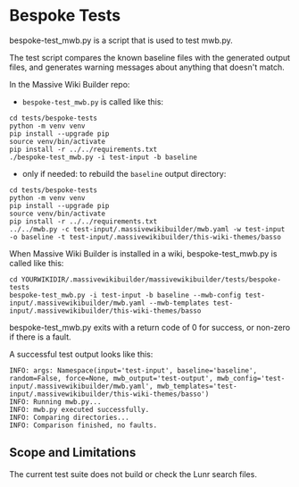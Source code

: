 # Bespoke Tests

bespoke-test_mwb.py is a script that is used to test mwb.py.

The test script compares the known baseline files with the generated output files, and generates warning messages about anything that doesn't match.

In the Massive Wiki Builder repo:  
 -  `bespoke-test_mwb.py` is called like this:
```shell
cd tests/bespoke-tests
python -m venv venv
pip install --upgrade pip
source venv/bin/activate
pip install -r ../../requirements.txt
./bespoke-test_mwb.py -i test-input -b baseline
```

 - only if needed: to rebuild the `baseline` output directory:  
 ```shell
cd tests/bespoke-tests
python -m venv venv
pip install --upgrade pip
source venv/bin/activate
pip install -r ../../requirements.txt
../../mwb.py -c test-input/.massivewikibuilder/mwb.yaml -w test-input -o baseline -t test-input/.massivewikibuilder/this-wiki-themes/basso
```

When Massive Wiki Builder is installed in a wiki, bespoke-test_mwb.py is called like this:

```shell
cd YOURWIKIDIR/.massivewikibuilder/massivewikibuilder/tests/bespoke-tests
bespoke-test_mwb.py -i test-input -b baseline --mwb-config test-input/.massivewikibuilder/mwb.yaml --mwb-templates test-input/.massivewikibuilder/this-wiki-themes/basso
```

bespoke-test_mwb.py exits with a return code of 0 for success, or non-zero if there is a fault.

A successful test output looks like this:

```shell
INFO: args: Namespace(input='test-input', baseline='baseline', random=False, force=None, mwb_output='test-output', mwb_config='test-input/.massivewikibuilder/mwb.yaml', mwb_templates='test-input/.massivewikibuilder/this-wiki-themes/basso')
INFO: Running mwb.py...
INFO: mwb.py executed successfully.
INFO: Comparing directories...
INFO: Comparison finished, no faults.
```

## Scope and Limitations

The current test suite does not build or check the Lunr search files.
